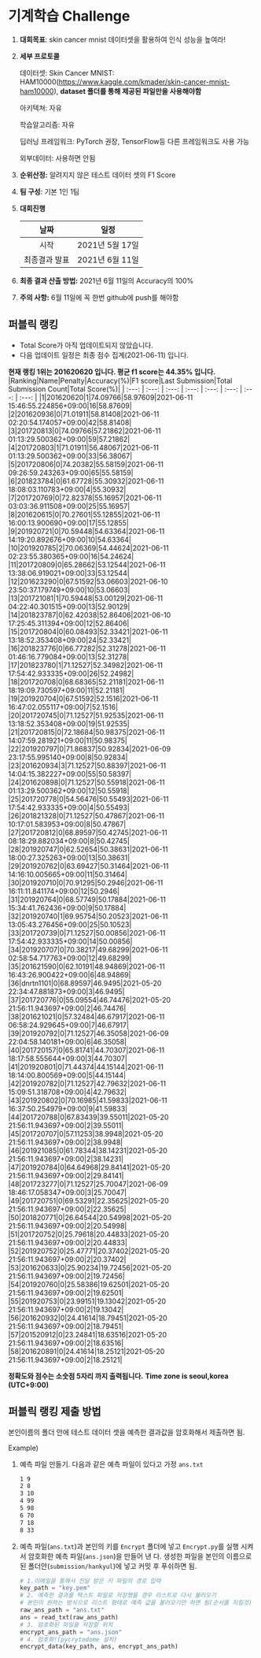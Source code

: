 # **기계학습 Challenge**
1. **대회목표**: skin cancer mnist 데이터셋을 활용하여 인식 성능을 높여라!

2. **세부 프로토콜**

   데이터셋: Skin Cancer MNIST: HAM10000(https://www.kaggle.com/kmader/skin-cancer-mnist-ham10000), 
           **dataset 폴더를 통해 제공된 파일만을 사용해야함**

   아키텍쳐: 자유

   학습알고리즘: 자유

   딥러닝 프레임워크: PyTorch 권장, TensorFlow등 다른 프레임워크도 사용 가능

   외부데이터: 사용하면 안됨

3. **순위산정:** 알려지지 않은 테스트 데이터 셋의 F1 Score

4. **팀 구성**: 기본 1인 1팀

5. **대회진행**

   |     날짜      |      일정       |
   | :-----------: | :-------------: |
   |     시작      | 2021년 5월 17일 |
   | 최종결과 발표 | 2021년 6월 11일  |

6. **최종 결과 산출 방법:** 2021년 6월 11일의 Accuracy의 100%

7. **주의 사항:** 6월 11일에 꼭 한번 github에 push를 해야함


## 퍼블릭 랭킹

  
- Total Score가 아직 업데이트되지 않았습니다. 
 - 다음 업데이트 일정은 최종 점수 집계(2021-06-11) 입니다.
  
**현재 랭킹 1위는 201620620 입니다. 평균 f1 score는 44.35% 입니다.**
|Ranking|Name|Penalty|Accuracy(%)|F1 score|Last Submission|Total Submission Count|Total Score(%)|
| :---: | :---: | :---: | :---: | :---: | :---: | :---: | :---: |
|1|201620620|1|74.09766|58.97609|2021-06-11 15:46:55.224856+09:00|16|58.87609|
|2|201620936|0|71.01911|58.81408|2021-06-11 02:20:54.174057+09:00|42|58.81408|
|3|201720813|0|74.09766|57.21862|2021-06-11 01:13:29.500362+09:00|59|57.21862|
|4|201720803|1|71.01911|56.48067|2021-06-11 01:13:29.500362+09:00|33|56.38067|
|5|201720806|0|74.20382|55.58159|2021-06-11 09:26:59.243263+09:00|65|55.58159|
|6|201823784|0|61.67728|55.30932|2021-06-11 18:08:03.110783+09:00|4|55.30932|
|7|201720769|0|72.82378|55.16957|2021-06-11 03:03:36.911508+09:00|25|55.16957|
|8|201620615|0|70.27601|55.12855|2021-06-11 16:00:13.900690+09:00|17|55.12855|
|9|201920721|0|70.59448|54.63364|2021-06-11 14:19:20.892676+09:00|10|54.63364|
|10|201920785|2|70.06369|54.44624|2021-06-11 02:23:55.380365+09:00|16|54.24624|
|11|201720809|0|65.28662|53.12544|2021-06-11 13:38:06.919021+09:00|33|53.12544|
|12|201623290|0|67.51592|53.06603|2021-06-10 23:50:37.179749+09:00|10|53.06603|
|13|201721081|1|70.59448|53.00129|2021-06-11 04:22:40.301515+09:00|13|52.90129|
|14|201823787|0|62.42038|52.86406|2021-06-10 17:25:45.311394+09:00|12|52.86406|
|15|201720804|0|60.08493|52.33421|2021-06-11 13:18:52.353408+09:00|24|52.33421|
|16|201823776|0|66.77282|52.31278|2021-06-11 01:46:16.779084+09:00|13|52.31278|
|17|201823780|1|71.12527|52.34982|2021-06-11 17:54:42.933335+09:00|26|52.24982|
|18|201720708|0|68.68365|52.21181|2021-06-11 18:19:09.730597+09:00|11|52.21181|
|19|201920704|0|67.51592|52.1516|2021-06-11 16:47:02.055117+09:00|7|52.1516|
|20|201720745|0|71.12527|51.92535|2021-06-11 13:18:52.353408+09:00|19|51.92535|
|21|201720815|0|72.18684|50.98375|2021-06-11 14:07:59.281921+09:00|11|50.98375|
|22|201920797|0|71.86837|50.92834|2021-06-09 23:17:55.995140+09:00|8|50.92834|
|23|201620934|3|71.12527|50.88397|2021-06-11 14:04:15.382227+09:00|55|50.58397|
|24|201620898|0|71.12527|50.55918|2021-06-11 01:13:29.500362+09:00|12|50.55918|
|25|201720778|0|54.56476|50.55493|2021-06-11 17:54:42.933335+09:00|4|50.55493|
|26|201821328|0|71.12527|50.47867|2021-06-11 10:17:01.583953+09:00|8|50.47867|
|27|201720812|0|68.89597|50.42745|2021-06-11 08:18:29.882034+09:00|8|50.42745|
|28|201920747|0|62.52654|50.38631|2021-06-11 18:00:27.325263+09:00|13|50.38631|
|29|201920762|0|63.69427|50.31464|2021-06-11 14:16:10.005665+09:00|11|50.31464|
|30|201920710|0|70.91295|50.2946|2021-06-11 16:11:11.841174+09:00|12|50.2946|
|31|201920764|0|68.57749|50.17884|2021-06-11 15:34:41.762436+09:00|9|50.17884|
|32|201920740|1|69.95754|50.20523|2021-06-11 13:05:43.276456+09:00|25|50.10523|
|33|201720739|0|71.12527|50.00856|2021-06-11 17:54:42.933335+09:00|14|50.00856|
|34|201920707|0|70.38217|49.68299|2021-06-11 02:58:54.717763+09:00|12|49.68299|
|35|201621590|0|62.10191|48.94869|2021-06-11 16:43:26.900422+09:00|6|48.94869|
|36|dnrtn1101|0|68.89597|46.9495|2021-05-20 22:34:47.881873+09:00|3|46.9495|
|37|201720776|0|55.09554|46.74476|2021-05-20 21:56:11.943697+09:00|2|46.74476|
|38|201621021|0|57.32484|46.67917|2021-06-11 06:58:24.929645+09:00|7|46.67917|
|39|201920792|0|71.12527|46.35058|2021-06-09 22:04:58.140181+09:00|6|46.35058|
|40|201720157|0|65.81741|44.70307|2021-06-11 18:17:58.555644+09:00|3|44.70307|
|41|201920801|0|71.44374|44.15144|2021-06-11 18:14:00.800569+09:00|5|44.15144|
|42|201920782|0|71.12527|42.79632|2021-06-11 15:09:51.318708+09:00|4|42.79632|
|43|201920802|0|70.16985|41.59833|2021-06-11 16:37:50.254979+09:00|9|41.59833|
|44|201720788|0|67.83439|39.55011|2021-05-20 21:56:11.943697+09:00|2|39.55011|
|45|201720707|0|57.11253|38.9948|2021-05-20 21:56:11.943697+09:00|2|38.9948|
|46|201921085|0|61.78344|38.14231|2021-05-20 21:56:11.943697+09:00|2|38.14231|
|47|201920784|0|64.64968|29.84141|2021-05-20 21:56:11.943697+09:00|2|29.84141|
|48|201723277|0|71.12527|25.70047|2021-06-09 18:46:17.058347+09:00|3|25.70047|
|49|201720751|0|69.53291|22.35625|2021-05-20 21:56:11.943697+09:00|2|22.35625|
|50|201820771|0|26.64544|20.54998|2021-05-20 21:56:11.943697+09:00|2|20.54998|
|51|201720752|0|25.79618|20.44833|2021-05-20 21:56:11.943697+09:00|2|20.44833|
|52|201920752|0|25.47771|20.37402|2021-05-20 21:56:11.943697+09:00|2|20.37402|
|53|201620633|0|25.90234|19.72456|2021-05-20 21:56:11.943697+09:00|2|19.72456|
|54|201920760|0|25.58386|19.62501|2021-05-20 21:56:11.943697+09:00|2|19.62501|
|55|201920753|0|23.99151|19.13042|2021-05-20 21:56:11.943697+09:00|2|19.13042|
|56|201620932|0|24.41614|18.79451|2021-05-20 21:56:11.943697+09:00|2|18.79451|
|57|201520912|0|23.24841|18.63516|2021-05-20 21:56:11.943697+09:00|2|18.63516|
|58|201620891|0|24.41614|18.25121|2021-05-20 21:56:11.943697+09:00|2|18.25121|


**정확도와 점수는 소숫점 5자리 까지 출력됩니다.**
**Time zone is seoul,korea (UTC+9:00)**
## 퍼블릭 랭킹 제출 방법

본인이름의 폴더 안에 테스트 데이터 셋을 예측한 결과값을 암호화해서 제출하면 됨.

Example) 

1. 예측 파일 만들기. 다음과 같은 예측 파일이 있다고 가정 `ans.txt`

   ```tex
   1 9
   2 8
   3 10
   4 99
   5 98
   6 70
   7 18
   8 33
   ```

2. 예측 파일(`ans.txt`)과 본인의 키를 `Encrypt` 폴더에 넣고 `Encrypt.py`를 실행 시켜서 암호화한 예측 파일(`ans.json`)을 만들어 낸 다. 생성한 파일을 본인의 이름으로 된 폴더안(`submission/hankyul`)에 넣고 커밋 후 푸쉬하면 됨.

   ```python
   # 1.이메일을 통해서 전달 받은 키 파일의 경로 입력
   key_path = "key.pem"
   # 2. 예측한 결과를 텍스트 파일로 저장했을 경우 리스트로 다시 불러오기
   # 본인이 원하는 방식으로 리스트 형태로 예측 값을 불러오기만 하면 됨(순서를 지킬것)
   raw_ans_path = "ans.txt"
   ans = read_txt(raw_ans_path)
   # 3. 암호화된 파일을 저장할 위치
   encrypt_ans_path = "ans.json"
   # 4. 암호화!(pycrytodome 설치)
   encrypt_data(key_path, ans, encrypt_ans_path)
   ```




